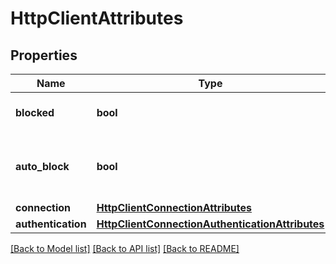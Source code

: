 # HttpClientAttributes

## Properties
Name | Type | Description | Notes
------------ | ------------- | ------------- | -------------
**blocked** | **bool** | Whether to block outbound connections on the repository | 
**auto_block** | **bool** | Whether to auto-block outbound connections if remote peer is detected as unreachable/unresponsive | 
**connection** | [**HttpClientConnectionAttributes**](HttpClientConnectionAttributes.md) |  | [optional] 
**authentication** | [**HttpClientConnectionAuthenticationAttributes**](HttpClientConnectionAuthenticationAttributes.md) |  | [optional] 

[[Back to Model list]](../README.md#documentation-for-models) [[Back to API list]](../README.md#documentation-for-api-endpoints) [[Back to README]](../README.md)



